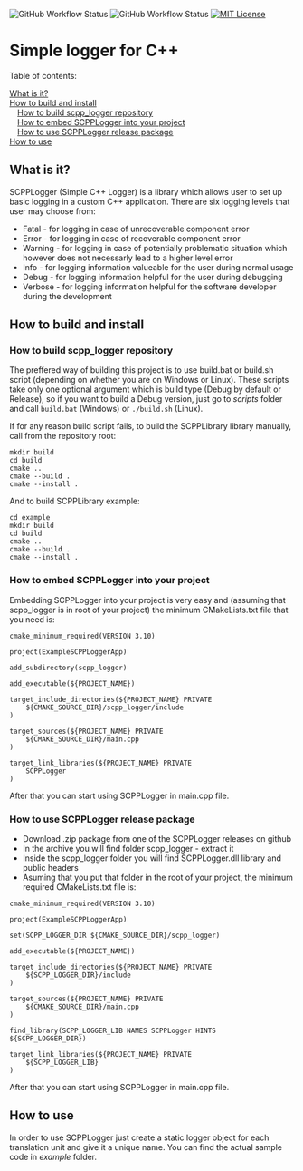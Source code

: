 
![GitHub Workflow Status](https://img.shields.io/github/actions/workflow/status/pawbar94/scpp_logger/windows-release-build.yml?label=Windows%20release%20build) ![GitHub Workflow Status](https://img.shields.io/github/actions/workflow/status/pawbar94/scpp_logger/linux-release-build.yml?label=Linux%20release%20build) [![MIT License](https://img.shields.io/badge/License-MIT-green.svg)](https://choosealicense.com/licenses/mit/)

# Simple logger for C++
Table of contents:

[What is it?](#what_is_it)<br>
[How to build and install](#how_to_build_and_install)<br>
&emsp;[How to build scpp_logger repository](#how_to_build_scpp_logger_repository)<br>
&emsp;[How to embed SCPPLogger into your project](#how_to_embed_scpp_logger_into_your_project)<br>
&emsp;[How to use SCPPLogger release package](#how_to_use_scpp_logger_release_package)<br>
[How to use](#how_to_use)<br>

## <a name="what_is_it"></a>What is it?

SCPPLogger (Simple C++ Logger) is a library which allows user to set up basic logging in a custom C++ application. There are six logging levels that user may choose from:
* Fatal - for logging in case of unrecoverable component error
* Error - for logging in case of recoverable component error
* Warning - for logging in case of potentially problematic situation which however does not necessarly lead to a higher level error
* Info - for logging information valueable for the user during normal usage
* Debug - for logging information helpful for the user during debugging
* Verbose - for logging information helpful for the software developer during the development

## <a name="how_to_build_and_install"></a>How to build and install

### <a name="how_to_build_scpp_logger_repository"></a>How to build scpp_logger repository

The preffered way of building this project is to use build.bat or build.sh script (depending on whether you are on Windows or Linux). These scripts take only one optional argument which is build type (Debug by default or Release), so if you want to build a Debug version, just go to _scripts_ folder and call `build.bat` (Windows) or `./build.sh` (Linux).

If for any reason build script fails, to build the SCPPLibrary library manually, call from the repository root:

```
mkdir build 
cd build
cmake ..
cmake --build .
cmake --install .
```
And to build SCPPLibrary example:
```
cd example
mkdir build 
cd build
cmake ..
cmake --build .
cmake --install .
```

### <a name="how_to_embed_scpp_logger_into_your_project"></a>How to embed SCPPLogger into your project
Embedding SCPPLogger into your project is very easy and (assuming that scpp_logger is in root of your project) the minimum CMakeLists.txt file that you need is:

```
cmake_minimum_required(VERSION 3.10)

project(ExampleSCPPLoggerApp)

add_subdirectory(scpp_logger)

add_executable(${PROJECT_NAME})

target_include_directories(${PROJECT_NAME} PRIVATE
    ${CMAKE_SOURCE_DIR}/scpp_logger/include
)

target_sources(${PROJECT_NAME} PRIVATE
    ${CMAKE_SOURCE_DIR}/main.cpp
)

target_link_libraries(${PROJECT_NAME} PRIVATE
    SCPPLogger
)
```

After that you can start using SCPPLogger in main.cpp file.

### <a name="how_to_use_scpp_logger_release_package"></a>How to use SCPPLogger release package

* Download .zip package from one of the SCPPLogger releases on github
* In the archive you will find folder scpp_logger - extract it
* Inside the scpp_logger folder you will find SCPPLogger.dll library and public headers
* Asuming that you put that folder in the root of your project, the minimum required CMakeLists.txt file is:

```
cmake_minimum_required(VERSION 3.10)

project(ExampleSCPPLoggerApp)

set(SCPP_LOGGER_DIR ${CMAKE_SOURCE_DIR}/scpp_logger)

add_executable(${PROJECT_NAME})

target_include_directories(${PROJECT_NAME} PRIVATE
    ${SCPP_LOGGER_DIR}/include
)

target_sources(${PROJECT_NAME} PRIVATE
    ${CMAKE_SOURCE_DIR}/main.cpp
)

find_library(SCPP_LOGGER_LIB NAMES SCPPLogger HINTS ${SCPP_LOGGER_DIR})

target_link_libraries(${PROJECT_NAME} PRIVATE
    ${SCPP_LOGGER_LIB}
)
```
After that you can start using SCPPLogger in main.cpp file.

## <a name="how_to_use"></a>How to use

In order to use SCPPLogger just create a static logger object for each translation unit and give it a unique name. You can find the actual sample code in _example_ folder.